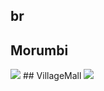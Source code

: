 ## br
## Morumbi
<img src="https://www.apple.com/br/retail/morumbi/images/hero_large_2x.jpg"/>
## VillageMall
<img src="https://www.apple.com/br/retail/villagemall/images/hero_large_2x.jpg"/>
